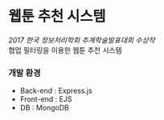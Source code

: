 # 웹툰 추천 시스템

*2017 한국 정보처리학회 추계학술발표대회 수상작*<br>
협업 필터링을 이용한 웹툰 추천 시스템

### 개발 환경
- Back-end : Express.js
- Front-end : EJS
- DB : MongoDB
